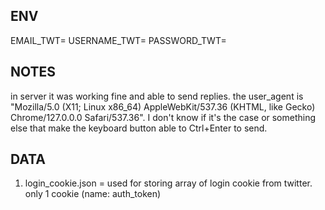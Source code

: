 ## ENV
EMAIL_TWT=
USERNAME_TWT=
PASSWORD_TWT=

## NOTES
in server it was working fine and able to send replies. the user_agent is "Mozilla/5.0 (X11; Linux x86_64) AppleWebKit/537.36 (KHTML, like Gecko) Chrome/127.0.0.0 Safari/537.36". I don't know if it's the case or something else that make the keyboard button able to Ctrl+Enter to send.

## DATA
1. login_cookie.json = used for storing array of login cookie from twitter. only 1 cookie (name: auth_token)